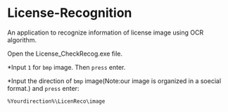 # License-Recognition
An application to recognize information of license image using OCR algorithm.

Open the License_CheckRecog.exe file.

*Input `1` for `bmp` image. Then `press` enter.

*Input the direction of `bmp` image(Note:our image is organized in a soecial format.) and `press` enter:

    %Yourdirection%\LicenReco\image

